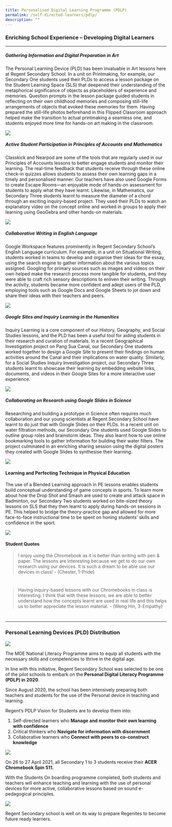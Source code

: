 ```yaml
---
title: Personalised Digital Learning Programme (PDLP)
permalink: /self-directed-learners/pdlp/
description: ""
---
```


### **Enriching School Experience – Developing Digital Learners**
-------------------------------------------------------------

##### **Gathering Information and Digital Preparation in Art**

The Personal Learning Device (PLD) has been invaluable in Art lessons here at Regent Secondary School. In a unit on Printmaking, for example, our Secondary One students used their PLDs to access a lesson package on the Student Learning Space (SLS) that deepened their understanding of the metaphorical significance of objects as placeholders of experience and memories. Question prompts in the lesson package guided students in reflecting on their own childhood memories and composing still-life arrangements of objects that evoked these memories for them. Having prepared the still-life photos beforehand in this Flipped Classroom approach helped make the transition to actual printmaking a seamless one, and students enjoyed more time for hands-on art making in the classroom.

![](/images/PDLP/PDLP_1-ART.jpg)

##### **Active Student Participation in Principles of Accounts and Mathematics**

Classkick and Nearpod are some of the tools that are regularly used in our Principles of Accounts lessons to better engage students and monitor their learning. The real-time feedback that students receive through these online check-in quizzes allows students to assess their own learning gaps in a timely and personalised manner. Our teachers have also used Google Forms to create Escape Rooms—an enjoyable mode of hands-on assessment for students to apply what they have learnt. Likewise, in Mathematics, our Secondary Three students learnt to measure the diameter of a chord through an exciting inquiry-based project. They used their PLDs to watch an explanatory video on the concept online and worked in groups to apply their learning using GeoGebra and other hands-on materials.

![](/images/PDLP/PDLP_2-POA.jpg)

##### **Collaborative Writing in English Language**

Google Workspace features prominently in Regent Secondary School’s English Language curriculum. For example, in a unit on Situational Writing, students worked in teams to develop and organise their ideas for the essay, using the search engine to gather information about the various topics assigned. Googling for primary sources such as images and videos on their own helped make the research process more tangible for students, and they were able to craft rich sensory descriptions to enliven their writing. Through the activity, students became more confident and adept users of the PLD, employing tools such as Google Docs and Google Sheets to jot down and share their ideas with their teachers and peers.

![](/images/PDLP/PDLP_3-EL.jpg)

##### **Google Sites and Inquiry Learning in the Humanities**

Inquiry Learning is a core component of our History, Geography, and Social Studies lessons, and the PLD has been a useful tool for aiding students in their research and curation of materials. In a recent Geographical Investigation project on Pang Sua Canal, our Secondary One students worked together to design a Google Site to present their findings on human activities around the Canal and their implications on water quality. Similarly, for a Social Studies Inquiry Investigation project, our Secondary Three students learnt to showcase their learning by embedding website links, documents, and videos in their Google Sites for a more interactive user experience.

![](/images/PDLP/PDLP_4_HUM.jpg)

##### **Collaborating on Research using Google Slides in Science**

Researching and building a prototype in Science often requires much collaboration and our young scientists at Regent Secondary School have learnt to do just that with Google Slides on their PLDs. In a recent unit on water filtration methods, our Secondary One students used Google Slides to outline group roles and brainstorm ideas. They also learnt how to use online bookmarking tools to gather information for building their water filters. The project culminated in an enriching sharing session using the digital posters they created with Google Slides to synthesise their learning.

![](/images/PDLP/PDLP_5-SCI.jpg)

#### **Learning and Perfecting Technique in Physical Education**

The use of a Blended Learning approach in PE lessons enables students build conceptual understanding of game concepts in sports. To learn more about how the Drop Shot and Smash are used to create and attack space in Badminton, our Secondary Two students worked on bite-sized theory lessons on SLS that they then learnt to apply during hands-on sessions in PE. This helped to bridge the theory-practice gap and allowed for more face-to-face instructional time to be spent on honing students’ skills and confidence in the sport.

![](/images/PDLP/PDLP_6-PE.png)

#### **Student Quotes**

> I enjoy using the Chromebook as it is better than writing with pen & paper. The lessons are interesting because we get to do our own research using our devices. It is such a dream to be able use our devices in class! - (Chester, 1-Pride) 
# 
> Having inquiry-based lessons with our Chromebooks in class is interesting. I think that with these lessons, we are able to better understand how the concepts learnt are used in real life and this helps us to better appreciate the lesson material. - (Weng Hin, 3-Empathy)

# 
-------------------------------------------------------------

### **Personal Learning Devices (PLD) Distribution**

![](/images/PDLP/PLD_1.jpg)

The MOE National Literacy Programme aims to equip all students with the necessary skills and competencies to thrive in the digital age.

In line with this initiative, Regent Secondary School was selected to be one of the pilot schools to embark on the **Personal Digital Literacy Programme (PDLP) in 2020**.

Since August 2020, the school has been intensively preparing both teachers and students for the use of the Personal device in teaching and learning.

Regent’s PDLP Vision for Students are to develop them into:

1.  Self-directed learners who **Manage and monitor their own learning with confidence**
2.  Critical thinkers who **Navigate for information with discernment**
3.  Collaborative learners who **Connect with peers to co-construct knowledge**

![](/images/PDLP/PLD_2.jpg)

On 26 to 27 April 2021, all Secondary 1 to 3 students receive their **ACER Chromebook Spin 511.**

With the Students On boarding programme completed, both students and teachers will enhance teaching and learning with the use of personal devices for more active, collaborative lessons based on sound e-pedagogical principles.

![](/images/PDLP/PLD_3.jpg)

Regent Secondary school is well on its way to prepare Regenites to become future ready learners.